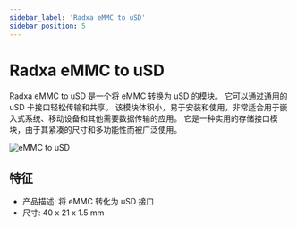 ```yaml
---
sidebar_label: 'Radxa eMMC to uSD'
sidebar_position: 5
---
```


# Radxa eMMC to uSD

Radxa eMMC to uSD 是一个将 eMMC 转换为 uSD 的模块。 它可以通过通用的 uSD 卡接口轻松传输和共享。 该模块体积小，易于安装和使用，非常适合用于嵌入式系统、移动设备和其他需要数据传输的应用。 它是一种实用的存储接口模块，由于其紧凑的尺寸和多功能性而被广泛使用。

![eMMC to uSD](/img/accessories/emmc-to-usd.webp)

## 特征
- 产品描述: 将 eMMC 转化为 uSD 接口   
- 尺寸: 40 x 21 x 1.5 mm
